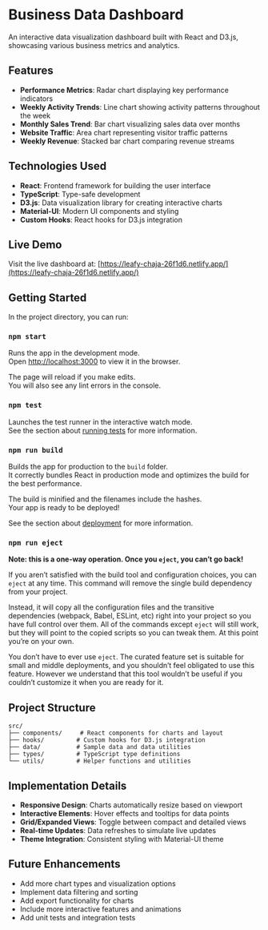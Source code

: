 # Business Data Dashboard

An interactive data visualization dashboard built with React and D3.js, showcasing various business metrics and analytics.

## Features

- **Performance Metrics**: Radar chart displaying key performance indicators
- **Weekly Activity Trends**: Line chart showing activity patterns throughout the week
- **Monthly Sales Trend**: Bar chart visualizing sales data over months
- **Website Traffic**: Area chart representing visitor traffic patterns
- **Weekly Revenue**: Stacked bar chart comparing revenue streams

## Technologies Used

- **React**: Frontend framework for building the user interface
- **TypeScript**: Type-safe development
- **D3.js**: Data visualization library for creating interactive charts
- **Material-UI**: Modern UI components and styling
- **Custom Hooks**: React hooks for D3.js integration

## Live Demo

Visit the live dashboard at: [https://leafy-chaja-26f1d6.netlify.app/](https://leafy-chaja-26f1d6.netlify.app/)

## Getting Started

In the project directory, you can run:

### `npm start`

Runs the app in the development mode.\
Open [http://localhost:3000](http://localhost:3000) to view it in the browser.

The page will reload if you make edits.\
You will also see any lint errors in the console.

### `npm test`

Launches the test runner in the interactive watch mode.\
See the section about [running tests](https://facebook.github.io/create-react-app/docs/running-tests) for more information.

### `npm run build`

Builds the app for production to the `build` folder.\
It correctly bundles React in production mode and optimizes the build for the best performance.

The build is minified and the filenames include the hashes.\
Your app is ready to be deployed!

See the section about [deployment](https://facebook.github.io/create-react-app/docs/deployment) for more information.

### `npm run eject`

**Note: this is a one-way operation. Once you `eject`, you can’t go back!**

If you aren’t satisfied with the build tool and configuration choices, you can `eject` at any time. This command will remove the single build dependency from your project.

Instead, it will copy all the configuration files and the transitive dependencies (webpack, Babel, ESLint, etc) right into your project so you have full control over them. All of the commands except `eject` will still work, but they will point to the copied scripts so you can tweak them. At this point you’re on your own.

You don’t have to ever use `eject`. The curated feature set is suitable for small and middle deployments, and you shouldn’t feel obligated to use this feature. However we understand that this tool wouldn’t be useful if you couldn’t customize it when you are ready for it.

## Project Structure

```
src/
├── components/     # React components for charts and layout
├── hooks/         # Custom hooks for D3.js integration
├── data/          # Sample data and data utilities
├── types/         # TypeScript type definitions
└── utils/         # Helper functions and utilities
```

## Implementation Details

- **Responsive Design**: Charts automatically resize based on viewport
- **Interactive Elements**: Hover effects and tooltips for data points
- **Grid/Expanded Views**: Toggle between compact and detailed views
- **Real-time Updates**: Data refreshes to simulate live updates
- **Theme Integration**: Consistent styling with Material-UI theme

## Future Enhancements

- Add more chart types and visualization options
- Implement data filtering and sorting
- Add export functionality for charts
- Include more interactive features and animations
- Add unit tests and integration tests

